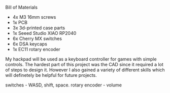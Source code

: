 Bill of Materials
* 4x M3 16mm screws
* 1x PCB
* 3x 3d-printed case parts
* 1x Seeed Studio XIAO RP2040
* 6x Cherry MX switches 
* 6x DSA keycaps 
* 1x EC11 rotary encoder

My hackpad will be used as a keyboard controller for games with simple controls. The hardest part of this
project was the CAD since it required a lot of steps to design it. However I also gained a variety of 
different skills which will definetely be helpful for future projects.

switches - WASD, shift, space.
rotary encoder - volume


